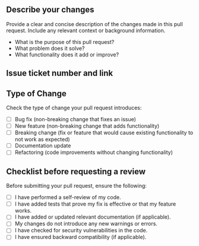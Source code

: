 ## **Describe your changes**
Provide a clear and concise description of the changes made in this pull request. Include any relevant context or background information.

- What is the purpose of this pull request?
- What problem does it solve?
- What functionality does it add or improve?

## **Issue ticket number and link**

## **Type of Change**
Check the type of change your pull request introduces:

- [ ] Bug fix (non-breaking change that fixes an issue)
- [ ] New feature (non-breaking change that adds functionality)
- [ ] Breaking change (fix or feature that would cause existing functionality to not work as expected)
- [ ] Documentation update
- [ ] Refactoring (code improvements without changing functionality)

## **Checklist before requesting a review**
Before submitting your pull request, ensure the following:

- [ ] I have performed a self-review of my code.
- [ ] I have added tests that prove my fix is effective or that my feature works.
- [ ] I have added or updated relevant documentation (if applicable).
- [ ] My changes do not introduce any new warnings or errors.
- [ ] I have checked for security vulnerabilities in the code.
- [ ] I have ensured backward compatibility (if applicable).
